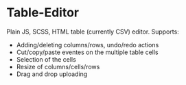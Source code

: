 # Table-Editor
Plain JS, SCSS, HTML table (currently CSV) editor.
Supports:
 - Adding/deleting columns/rows, undo/redo actions
 - Cut/copy/paste eventes on the multiple table cells
 - Selection of the cells 
 - Resize of columns/cells/rows
 - Drag and drop uploading